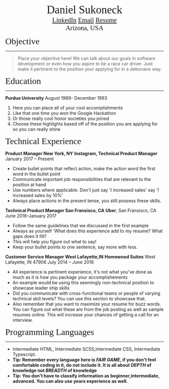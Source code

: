 
<center><span style="font-family:Didot; font-size:2.5em;">   
   Daniel Sukoneck
   </span></center>

<center><span style="font-family:Didot; font-size:1.5em;">
   <a href="https://www.sukoneck.com" target="_blank">LinkedIn</a>
   <a href="mailto:daniel@sukoneck.com">Email</a>
   <a href="https://resume.sukoneck.com">Resume</a>
   </span></center>

<!--
<center><span style="font-family:Didot; font-size:1.5em;">
   <a href="mailto:daniel@sukoneck.com">Email</a>   
   </span></center>
<center><span style="font-family:Didot; font-size:1.5em;">
   <a href="https://resume.sukoneck.com" target="_blank">Resume</a>   
   </span></center>
-->

<center><span style="font-family:Didot; font-size:1.5em;">
   Arizona, USA
   </span></center>

<span style="font-family:Didot; font-size:2em;">Objective</span>

<hr>

> Place your objective here! We can talk about our goals in software development or even how you aspire to be a race car driver. Just make it pertinent to the position your applying for in a debonaire way. 

<span style="font-family:Didot; font-size:2em;">Education</span>
<br />

<hr>

**Purdue University**                                August 1989- December 1993 
   
 1. Here you can place all of your cool accomplishments
 2. Like that one time you won the Google Hackathon
 3. Or those really cool honor societies you joined
 4. Choose these highlights based off of the position you are applying for so you can really shine

<span style="font-family:Didot; font-size:2em;">Technical Experience</span>
<br />


**Product Manager New York, NY**
**Instagram, Technical Product Manager**               January 2017 – Present
 * Create bullet points that reflect action, make the action word the first word in the bullet point
 * Communicate important job responsibilities that are relevant to the position at hand
 * Use numbers where applicable. Don't just say 'I increased sales' say 'I increased sales by 10%'
 * Always place actions in the present tense, you still possess these skills.


**Technical Product Manager San Fransisco, CA**
**Uber**, San Fransisco, CA        June 2016-January 2017
 * Follow the same guidelines that we discussed in the first example
 * Always as yourself 'What does this experience add to my resume? What gaps does it fill?
 * This will help you figure out what to say!
 * Keep your bullet points to one sentence, say more with less.


**Customer Service Manager West Lafayette,IN**
**Homewood Suites** West Lafayette, IN 47906   July 2014 – June 2016
 * All experience is pertinent experience, it's not what you've done as much as it is how you package your accomplishements
 * An example would be using this seemingly non-technical position to showcase leader ship skills
 * Did you communicate with cross-functional teams or people of varying technical skill levels? You can use this section to showcase that.
 * Also remember that you want to maximize your resume for buzz words. You can figure out what these are from the job posting as well as sample resumes online. This will increase your chances of getting a call for an interview.



<span style="font-family:Didot; font-size:2em;">Programming Languages</span>
<br />

<hr>

   * Intermediate HTML, Intermediate SCSS,Intermediate CSS, Intermediate Typescript. 
   * **Tip: Remember every language here is *FAIR GAME*, if you don't feel comfortable coding in it, do not include it. It is all about *DEPTH* of knowledge not *BREADTH* of knowledge**
   * **Tip: You don't have to classify information as beginner,intermediate, advanced. You can also use years experience as well.**
